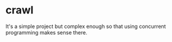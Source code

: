 # crawl

It's a simple project but complex enough so that using concurrent programming makes sense there.
